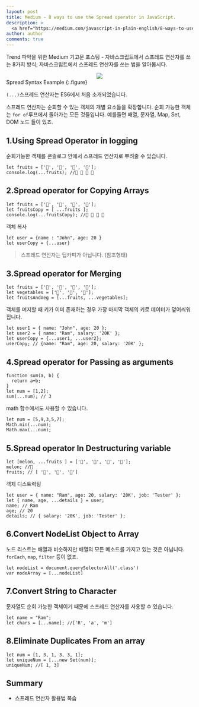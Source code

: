 ```yaml
---
layout: post
title: Medium - 8 ways to use the Spread operator in JavaScript.
description: >
  <a href="https://medium.com/javascript-in-plain-english/8-ways-to-use-spread-operator-in-javascript-b66fcf016efe"> 원문 - Javascript Jeep🚙💨 </a>
author: author
comments: true
---
```


Trend 파악을 위한 Medium 기고문 포스팅 - 자바스크립트에서 스프레드 연산자를 쓰는 8가지 방식; 자바스크립트에서 스프레드 연산자를 쓰는 법을 알아봅시다.

<center>
<img src="https://miro.medium.com/max/1400/1*ck6Fs5k54T8Yv09D2dS0jA.png"/>
</center>
Spread Syntax Example
{:.figure}

`(...)`스프레드 연산자는 ES6에서 처음 소개되었습니다.

스프레드 연산자는 순회할 수 있는 객체의 개별 요소들을 확장합니다. 순회 가능한 객체는 `for of`루프에서 돌아가는 모든 것들입니다. 예를들면 배열, 문자열, Map, Set, DOM 노드 들이 있죠.

## 1.Using Spread Operator in logging
순회가능한 객체를 콘솔로그 안에서 스프레드 연산자로 뿌려줄 수 있습니다.

```
let fruits = ['🍈', '🍉', '🍋', '🍌'];
console.log(...fruits); //🍈 🍉 🍋 🍌
```

## 2.Spread operator for Copying Arrays

```
let fruits = ['🍈', '🍉', '🍋', '🍌'];
let fruitsCopy = [ ...fruits ];
console.log(...fruitsCopy); //🍈 🍉 🍋 🍌
```

객체 복사

```
let user = {name : "John", age: 20 }
let userCopy = {...user}
```
> 스프레드 연산자는 딥카피가 아닙니다. (참조형태)

## 3.Spread operator for Merging

```
let fruits = ['🍈', '🍉', '🍋', '🍌'];
let vegetables = ['🍅', '🍆', '🥒'];
let fruitsAndVeg = [...fruits, ...vegetables];
```

객체를 머지할 때 키가 이미 존재하는 경우 가장 마지막 객체의 키로 데이터가 덮어씌워집니다.

```
let user1 = { name: "John", age: 20 };
let user2 = { name: "Ram", salary: '20K' };
let userCopy = {...user1, ...user2};
userCopy; // {name: "Ram", age: 20, salary: '20K' };
```

## 4.Spread operator for Passing as arguments

```
function sum(a, b) {
  return a+b;
}
let num = [1,2];
sum(...num); // 3
```

math 함수에서도 사용할 수 있습니다.

```
let num = [5,9,3,5,7];
Math.min(...num);
Math.max(...num);
```

## 5.Spread operator In Destructuring variable

```
let [melon, ...fruits ] = ['🍉', '🍋', '🍌', '🍊'];
melon; //🍉
fruits; // [ '🍋', '🍌', '🍊']
```

객체 디스트럭팅

```
let user = { name: "Ram", age: 20, salary: '20K', job: 'Tester' };
let { name, age, ...details } = user;
name; // Ram
age; // 20
details; // { salary: '20K', job: 'Tester' };
```

## 6.Convert NodeList Object to Array

노드 리스트는 배열과 비슷하지만 배열의 모든 메소드를 가지고 있는 것은 아닙니다. `forEach`, `map`, `filter` 등이 없죠.

```
let nodeList = document.querySelectorAll('.class')
var nodeArray = [...nodeList]
```

## 7.Convert String to Character

문자열도 순회 가능한 객체이기 때문에 스프레드 연산자를 사용할 수 있습니다.

```
let name = "Ram";
let chars = [...name]; //['R', 'a', 'm']
```

## 8.Eliminate Duplicates From an array

```
let num = [1, 3, 1, 3, 3, 1];
let uniqueNum = [...new Set(num)];
uniqueNum; //[ 1, 3]
```

## Summary
* 스프레드 연산자 활용법 복습
